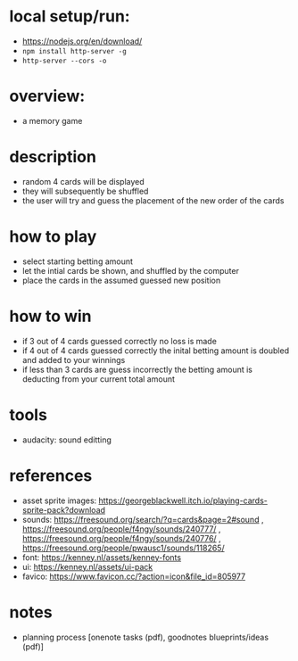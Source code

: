 # local setup/run:
- https://nodejs.org/en/download/
- `npm install http-server -g`
- `http-server --cors -o`

# overview:
- a memory game

# description
- random 4 cards will be displayed
- they will subsequently be shuffled
- the user will try and guess the placement of the new order of the cards

# how to play
- select starting betting amount
- let the intial cards be shown, and shuffled by the computer
- place the cards in the assumed guessed new position

# how to win
- if 3 out of 4 cards guessed correctly no loss is made
- if 4 out of 4 cards guessed correctly the inital betting amount is doubled and added to your winnings
- if less than 3 cards are guess incorrectly the betting amount is deducting from your current total amount

# tools
- audacity: sound editting

# references
- asset sprite images: https://georgeblackwell.itch.io/playing-cards-sprite-pack?download
- sounds: https://freesound.org/search/?q=cards&page=2#sound , https://freesound.org/people/f4ngy/sounds/240777/ , https://freesound.org/people/f4ngy/sounds/240776/ , https://freesound.org/people/pwausc1/sounds/118265/
- font: https://kenney.nl/assets/kenney-fonts
- ui: https://kenney.nl/assets/ui-pack
- favico: https://www.favicon.cc/?action=icon&file_id=805977

# notes
- planning process [onenote tasks (pdf), goodnotes blueprints/ideas (pdf)]
